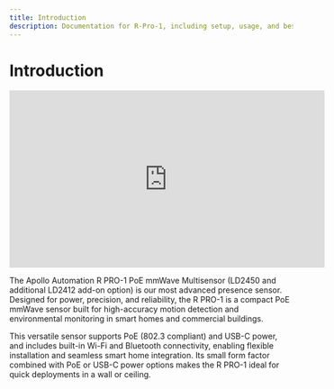```yaml
---
title: Introduction
description: Documentation for R-Pro-1, including setup, usage, and best practices.
---
```

# Introduction

<div class="cms-embed">
  <iframe
    width="560"
    height="315"
    src="https://www.youtube.com/embed/XuIkr_golwE"
    title="YouTube video player"
    frameborder="0"
    allow="accelerometer; autoplay; clipboard-write; encrypted-media; gyroscope; picture-in-picture; web-share"
    referrerpolicy="strict-origin-when-cross-origin"
    allowfullscreen
  ></iframe>
</div>

The Apollo Automation R PRO-1 PoE mmWave Multisensor (LD2450 and additional LD2412 add-on option) is our most advanced presence sensor. Designed for power, precision, and reliability, the R PRO-1 is a compact PoE mmWave sensor built for high-accuracy motion detection and environmental monitoring in smart homes and commercial buildings.

This versatile sensor supports PoE (802.3 compliant) and USB-C power, and includes built-in Wi-Fi and Bluetooth connectivity, enabling flexible installation and seamless smart home integration. Its small form factor combined with PoE or USB-C power options makes the R PRO-1 ideal for quick deployments in a wall or ceiling.